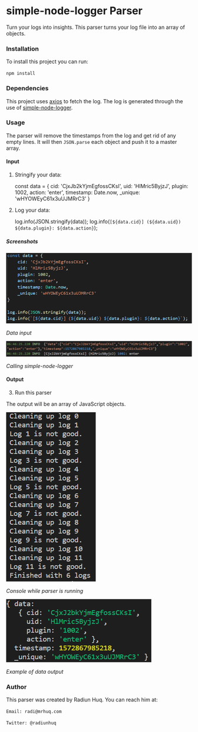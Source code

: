 
# simple-node-logger Parser
Turn your logs into insights. This parser turns your log file into an array of objects.

### Installation
To install this project you can run:

`npm install`

### Dependencies
This project uses [axios](https://github.com/axios/axios) to fetch the log. The log is generated through the use of [simple-node-logger](https://github.com/darrylwest/simple-node-logger).

### Usage
The parser will remove the timestamps from the log and get rid of any empty lines. It will then `JSON.parse` each object and push it to a master array.

#### Input


1. Stringify your data:

    const data = {
        cid: 'CjxJb2kYjmEgfossCKsI',
        uid: 'HlMric5ByjzJ',
        plugin: 1002,
        action: 'enter',
        timestamp: Date.now,
        _unique: 'wHYOWEyC61x3uUJMRrC3'
    }

2. Log your data:

    log.info(JSON.stringify(data));
    log.info(`[${data.cid}] (${data.uid}) ${data.plugin}: ${data.action}`);


##### Screenshots
![Data input](./screenshots/screenshot_input.png)

*Data input*

![Calling simple-node-logger](./screenshots/screenshot_log.png)

*Calling simple-node-logger*


#### Output

3. Run this parser

The output will be an array of JavaScript objects.

![Console while parser is running](./screenshots/screenshot_console.png)

*Console while parser is running*

![Example of data output](./screenshots/screenshot_output.png)

*Example of data output*


### Author
This parser was created by Radiun Huq. You can reach him at:

`Email: radi@mrhuq.com`

`Twitter: @radiunhuq`